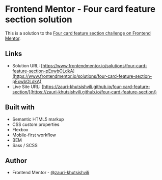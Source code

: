 # Frontend Mentor - Four card feature section solution

This is a solution to the [Four card feature section challenge on Frontend Mentor](https://www.frontendmentor.io/challenges/four-card-feature-section-weK1eFYK).

## Links

- Solution URL: [https://www.frontendmentor.io/solutions/four-card-feature-section-pExwbOLdkA](https://www.frontendmentor.io/solutions/four-card-feature-section-pExwbOLdkA)
- Live Site URL: [https://zauri-khutsishvili.github.io/four-card-feature-section/](https://zauri-khutsishvili.github.io/four-card-feature-section/)

## Built with

- Semantic HTML5 markup
- CSS custom properties
- Flexbox
- Mobile-first workflow
- BEM
- Sass / SCSS

## Author

- Frontend Mentor - [@zauri-khutsishvili](https://www.frontendmentor.io/profile/zauri-khutsishvili)